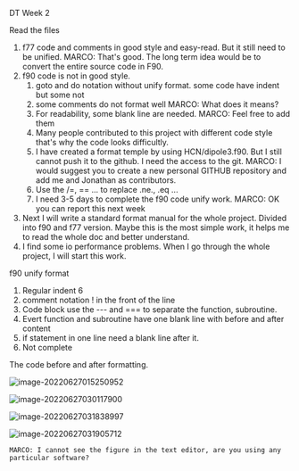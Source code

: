 DT Week 2

Read the files

1. f77 code and comments in good style and easy-read. But it still need to be unified.
	MARCO: That's good. The long term idea would be to convert the entire source code in F90. 
2. f90 code is not in good style.
   1. goto and do notation without unify format. some code have indent but some not
   2. some comments do not format well
   	MARCO: What does it means? 
   3. For readability, some blank line are needed.
   	MARCO: Feel free to add them 
   4. Many people contributed to this project with different code style that's why the code looks difficultly.
   5. I have created a format temple by using HCN/dipole3.f90. But I still cannot push it to the github. I need the access to the git.
   	MARCO: I would suggest you to create a new personal GITHUB repository and add me and Jonathan as contributors.
   6. Use the /=, == ... to replace .ne., .eq ...
   7. I need 3-5 days to complete the f90 code unify work.
   	MARCO: OK you can report this next week 
3. Next I will write a standard format manual for the whole project. Divided into f90 and f77 version. Maybe this is the most simple work, it helps me to read the whole doc and better understand.
4. I find some io performance problems. When I go through the whole project, I will start this work.



f90 unify format

1. Regular indent 6
2. comment notation ! in the front of the line
3. Code block use the --- and === to separate the function, subroutine.
4. Evert function and subroutine have one blank line with before and after content
5. if statement in one line need a blank line after it.
6. Not complete

The code before and after formatting.

![image-20220627015250952](C:\Users\22279\AppData\Roaming\Typora\typora-user-images\image-20220627015250952.png)

![image-20220627030117900](C:\Users\22279\AppData\Roaming\Typora\typora-user-images\image-20220627030117900.png)

![image-20220627031838997](C:\Users\22279\AppData\Roaming\Typora\typora-user-images\image-20220627031838997.png)

![image-20220627031905712](C:\Users\22279\AppData\Roaming\Typora\typora-user-images\image-20220627031905712.png)

	MARCO: I cannot see the figure in the text editor, are you using any particular software?
